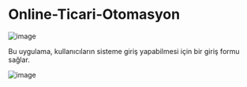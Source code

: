 ﻿# Online-Ticari-Otomasyon

![image](https://github.com/user-attachments/assets/7e2935d0-c99d-4738-a0ea-208786609a24)

Bu uygulama, kullanıcıların sisteme giriş yapabilmesi için bir giriş formu sağlar. 

![image](https://github.com/user-attachments/assets/8d58fd62-2dbc-47be-9ae1-064dbc2718c2)






